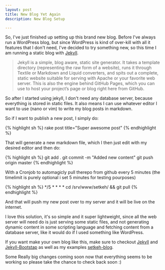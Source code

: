 ```yaml
---
layout: post
title: New Blog Yet Again 
description: New Blog Setup

---
```

So, I've just finished up setting up this brand new blog. Before I've always run a WordPress blog, but since WordPress is kind of over-kill with all it features that I don't need, I've decided to try something new, so this time I am running a static blog with [Jekyll](http://jekyllrb.com/).

>Jekyll is a simple, blog aware, static site generator. It takes a template directory (representing the raw form of a website), runs it through Textile or Markdown and Liquid converters, and spits out a complete, static website suitable for serving with Apache or your favorite web server. This is also the engine behind GitHub Pages, which you can use to host your project’s page or blog right here from GitHub.

So after I started using jekyll, I don't need any database server, because everything is stored in static files. It also means I can use whatever editor I want to use (nano or vim) to write my blog posts in markdown.

So if I want to publish a new post, I simply do:

{% highlight sh %}
rake post title="Super awesome post"
{% endhighlight %} 

That will generate a new markdown file, which I then just edit with my desired editor and then do:

{% highlight sh %}
git add .
git commit -m "Added new content"
git push origin master
{% endhighlight %} 

With a Cronjob to automagicly pull therepo from github every 5 minutes (the timelimit is purely optional i set 5 minutes for testing pourposes)

{% highlight sh %}
*/5 * * * * cd /srv/www/setkeh/ && git pull
{% endhighlight %} 

And that will push my new post over to my server and it will be live on the internet.

I love this solution, it's so simple and it super lightweight, since all the web server will need do is just serving some static files, and not generating dynamic content in some scripting language and fetching content from a database server, like it would do if I used something like WordPress.

If you want make your own blog like this, make sure to checkout [Jekyll](http://jekyllrb.com/) and [Jekyll-Bootstap](http://jekyllbootstrap.com/) as well as my examples [setkeh-blog](https://github.com/setkeh/miniature-nemesis).

Some Really big changes coming soon now that everything seems to be working so please take the chance to check back soon :)
